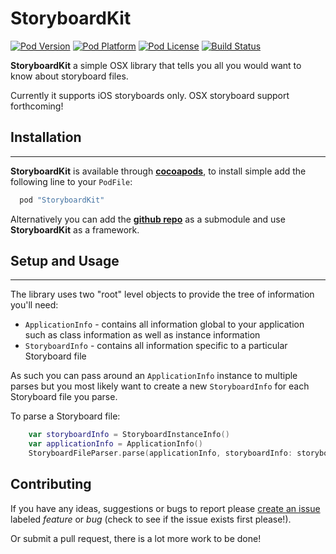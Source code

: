 StoryboardKit
===

[![Pod Version](http://img.shields.io/cocoapods/v/StoryboardKit.svg?style=flat)](http://cocoadocs.org/docsets/StoryboardKit/)
[![Pod Platform](http://img.shields.io/cocoapods/p/StoryboardKit.svg?style=flat)](http://cocoadocs.org/docsets/StoryboardKit/)
[![Pod License](http://img.shields.io/cocoapods/l/StoryboardKit.svg?style=flat)](http://cocoadocs.org/docsets/StoryboardKit/)
[![Build Status](http://img.shields.io/travis/Adorkable/StoryboardKit.svg?branch=master&style=flat)](https://travis-ci.org/Adorkable/StoryboardKit)

**StoryboardKit** a simple OSX library that tells you all you would want to know about storyboard files.

Currently it supports iOS storyboards only. OSX storyboard support forthcoming!

Installation
---
---
**StoryboardKit** is available through **[cocoapods](http://cocoapods.org)**, to install simple add the following line to your `PodFile`:

``` ruby
  pod "StoryboardKit"
```

Alternatively you can add the **[github repo](https://github.com/Adorkable/StoryboardKit)** as a submodule and use **StoryboardKit** as a framework.

Setup and Usage
---
---
The library uses two "root" level objects to provide the tree of information you'll need:

* `ApplicationInfo` - contains all information global to your application such as class information as well as instance information 
* `StoryboardInfo` - contains all information specific to a particular Storyboard file

As such you can pass around an `ApplicationInfo` instance to multiple parses but you most likely want to create a new `StoryboardInfo` for each Storyboard file you parse.

To parse a Storyboard file:

``` swift
	var storyboardInfo = StoryboardInstanceInfo()
	var applicationInfo = ApplicationInfo()
	StoryboardFileParser.parse(applicationInfo, storyboardInfo: storyboardInfo, pathFileName: "ParseMe.storyboard" )
```

Contributing
---
If you have any ideas, suggestions or bugs to report please [create an issue](https://github.com/Adorkable/StoryboardKit/issues/new) labeled *feature* or *bug* (check to see if the issue exists first please!). 

Or submit a pull request, there is a lot more work to be done!